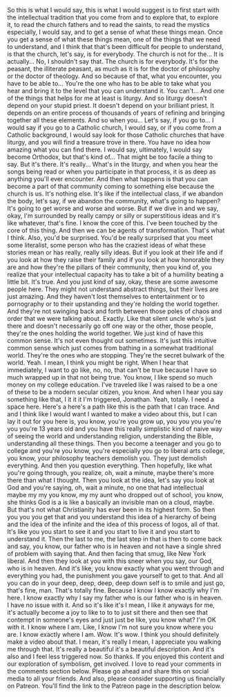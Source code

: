  So this is what I would say, this is what I would suggest is to first start with the intellectual tradition that you come from and to explore that, to explore it, to read the church fathers and to read the saints, to read the mystics especially, I would say, and to get a sense of what these things mean. Once you get a sense of what these things mean, one of the things that we need to understand, and I think that that's been difficult for people to understand, is that the church, let's say, is for everybody. The church is not for the... It is actually... No, I shouldn't say that. The church is for everybody. It's for the peasant, the illiterate peasant, as much as it is for the doctor of philosophy or the doctor of theology. And so because of that, what you encounter, you have to be able to... You're the one who has to be able to take what you hear and bring it to the level that you can understand it. You can't... And one of the things that helps for me at least is liturgy. And so liturgy doesn't depend on your stupid priest. It doesn't depend on your brilliant priest. It depends on an entire process of thousands of years of refining and bringing together all these elements. And so when you... Let's say, if you go to... I would say if you go to a Catholic church, I would say, or if you come from a Catholic background, I would say look for those Catholic churches that have liturgy, and you will find a treasure trove in there. You have no idea how amazing what you can find there. I would say, ultimately, I would say become Orthodox, but that's kind of... That might be too facile a thing to say. But it's there. It's really... What's in the liturgy, and when you hear the songs being read or when you participate in that process, it is as deep as anything you'll ever encounter. And then what happens is that you can become a part of that community coming to something else because the church is us. It's nothing else. It's like if the intellectual class, if we abandon the body, let's say, if we abandon the community, what's going to happen? It's going to get worse and worse and worse. But if we dive in and we say, okay, I'm surrounded by really campy or silly or superstitious ideas and it's like whatever, that's fine. I know the core of this. I've been touched by the core of this thing. And then we can be agents of transformation. That's what I think. Also, you'd be surprised. You'd be really surprised that you meet some literalist, some person who has the craziest ideas of what these stories mean or has really, really silly ideas. But if you look at their life and if you look at how they raise their family and if you look at how honorable they are and how they're the pillars of their community, then you kind of, you realize that your intellectual capacity has to take a bit of a humility beating a little bit. It's true. And you just kind of say, okay, these are some awesome people here. They might not understand abstract things, but their lives are just amazing. And they haven't lost themselves to entertainment or to pornography or to their upstanding and they're holding the world together. And they're not swinging back and forth between those poles of chaos and order that we were talking about. Exactly. Like that silent uncle who's just there and doesn't necessarily go off one way or the other, those people, they're the ones holding the world together. We just kind of have this common sense. It's not even thought out sometimes. It's just this intuitive common sense which just comes from bathing in a somewhat traditional world. They're the ones who are stopping. They're the secret bulwark of the world. Yeah. I mean, I think you might be right. When I hear that immediately, I want to go like, no, no, that can't be true because I have so much wrapped up in that not being true. You know, I like spend so much money on my college education. I've traveled like I was raised to be a one of these to be a modern secular citizen, you know. And when I hear you say something like that, I it it it I'm triggered, Jonathan. Yeah, totally. I need a space here. Here's a here's a path like this is the path that I can trace. And and I think like I would want I wanted to make a video about this, but I can lay it out for you here is, you know, you're you grow up, you you you you're you you're 13 years old and you have this really simplistic kind of naive way of seeing the world and understanding religion, understanding the Bible, understanding all these things. Then you become a teenager and you go to college and you're you know, you're especially you go to liberal arts college, you know, your philosophy teachers demolish you. They just demolish everything. And then you question everything. Then hopefully, like what you're going through, you realize, oh, wait a minute, maybe there's more there than what I thought. Then you look at the idea, let's say you look at God and you're saying, oh, wait a minute, no one that had intellectual maybe my my you know, my my aunt who dropped out of school, you know, she thinks God is a is like a basically an invisible man on a cloud, maybe. But that's not what Christianity has ever been in its highest form. So then you you you get that and you understand this idea of a hierarchy of being and the idea of the infinite and the idea of this process of logos, all of that. It's like you you start to see it and you start to live it and you start to understand it. Then the last to me, the last step in that is then to come back and say, you know, our father who is in heaven and not have a single shred of problem with saying that. And then facing that smug, like New York liberal. And then they look at you with this sneer when you say, our God, who is in heaven. And it's like, you know exactly what you went through and everything you had, the punishment you gave yourself to get to that. And all you can do in your deep, deep, deep, deep down self is to smile and just go, that's fine, man. That's totally fine. Because I know I know exactly why I'm here. I know exactly why I say my father who is our father who is in heaven. I have no issue with it. And so it's like it's I mean, I like it anyways for me, it's actually become a joy to like to to to just sit there and then see that contempt in someone's eyes and just just be like, you know what? I'm OK with it. I know where I am. Like, I know I'm not sure you know where you are. I know exactly where I am. Wow. It's wow. I think you should definitely make a video about that. I mean, it's really I mean, I appreciate you walking me through that. It's really a beautiful it's a beautiful description. And it's also and I feel less triggered now. So thanks. If you enjoyed this content and our exploration of symbolism, get involved. I love to read your comments in the comments section below. Please go ahead and share this on social media to all your friends. And also, please consider supporting us financially on Patreon. You'll find the link to the Patreon page in the description below.
